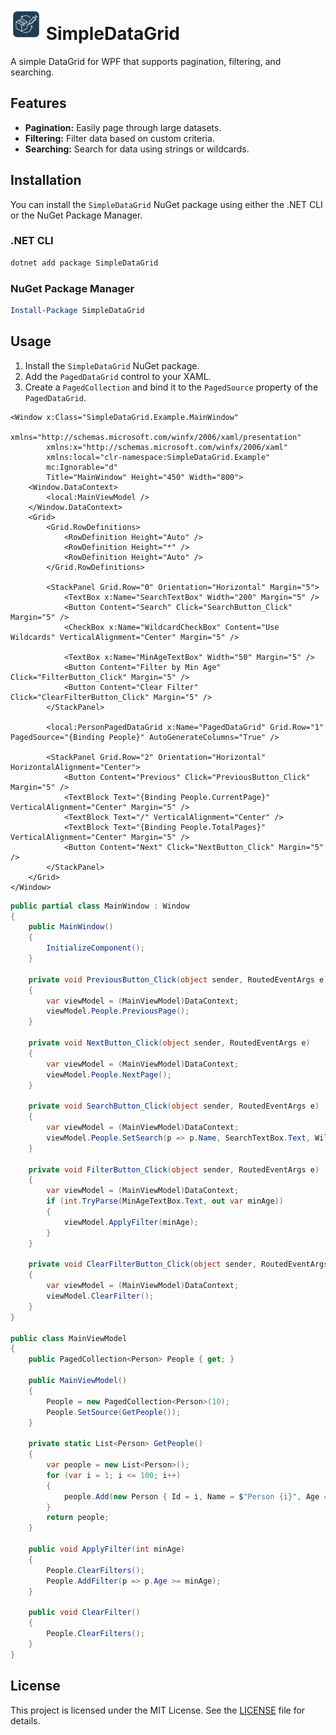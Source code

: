 # <img src="https://github.com/DerekGooding/SimpleInjection/blob/main/Icon.png" width=50 height=50/> SimpleDataGrid 

A simple DataGrid for WPF that supports pagination, filtering, and searching.

## Features

*   **Pagination:** Easily page through large datasets.
*   **Filtering:** Filter data based on custom criteria.
*   **Searching:** Search for data using strings or wildcards.

## Installation

You can install the `SimpleDataGrid` NuGet package using either the .NET CLI or the NuGet Package Manager.

### .NET CLI

```bash
dotnet add package SimpleDataGrid
```

### NuGet Package Manager

```powershell
Install-Package SimpleDataGrid
```

## Usage

1.  Install the `SimpleDataGrid` NuGet package.
2.  Add the `PagedDataGrid` control to your XAML.
3.  Create a `PagedCollection` and bind it to the `PagedSource` property of the `PagedDataGrid`.

```xaml
<Window x:Class="SimpleDataGrid.Example.MainWindow"
        xmlns="http://schemas.microsoft.com/winfx/2006/xaml/presentation"
        xmlns:x="http://schemas.microsoft.com/winfx/2006/xaml"
        xmlns:local="clr-namespace:SimpleDataGrid.Example"
        mc:Ignorable="d"
        Title="MainWindow" Height="450" Width="800">
    <Window.DataContext>
        <local:MainViewModel />
    </Window.DataContext>
    <Grid>
        <Grid.RowDefinitions>
            <RowDefinition Height="Auto" />
            <RowDefinition Height="*" />
            <RowDefinition Height="Auto" />
        </Grid.RowDefinitions>

        <StackPanel Grid.Row="0" Orientation="Horizontal" Margin="5">
            <TextBox x:Name="SearchTextBox" Width="200" Margin="5" />
            <Button Content="Search" Click="SearchButton_Click" Margin="5" />
            <CheckBox x:Name="WildcardCheckBox" Content="Use Wildcards" VerticalAlignment="Center" Margin="5" />

            <TextBox x:Name="MinAgeTextBox" Width="50" Margin="5" />
            <Button Content="Filter by Min Age" Click="FilterButton_Click" Margin="5" />
            <Button Content="Clear Filter" Click="ClearFilterButton_Click" Margin="5" />
        </StackPanel>

        <local:PersonPagedDataGrid x:Name="PagedDataGrid" Grid.Row="1" PagedSource="{Binding People}" AutoGenerateColumns="True" />

        <StackPanel Grid.Row="2" Orientation="Horizontal" HorizontalAlignment="Center">
            <Button Content="Previous" Click="PreviousButton_Click" Margin="5" />
            <TextBlock Text="{Binding People.CurrentPage}" VerticalAlignment="Center" Margin="5" />
            <TextBlock Text="/" VerticalAlignment="Center" />
            <TextBlock Text="{Binding People.TotalPages}" VerticalAlignment="Center" Margin="5" />
            <Button Content="Next" Click="NextButton_Click" Margin="5" />
        </StackPanel>
    </Grid>
</Window>
```

```csharp
public partial class MainWindow : Window
{
    public MainWindow()
    {
        InitializeComponent();
    }

    private void PreviousButton_Click(object sender, RoutedEventArgs e)
    {
        var viewModel = (MainViewModel)DataContext;
        viewModel.People.PreviousPage();
    }

    private void NextButton_Click(object sender, RoutedEventArgs e)
    {
        var viewModel = (MainViewModel)DataContext;
        viewModel.People.NextPage();
    }

    private void SearchButton_Click(object sender, RoutedEventArgs e)
    {
        var viewModel = (MainViewModel)DataContext;
        viewModel.People.SetSearch(p => p.Name, SearchTextBox.Text, WildcardCheckBox.IsChecked == true);
    }

    private void FilterButton_Click(object sender, RoutedEventArgs e)
    {
        var viewModel = (MainViewModel)DataContext;
        if (int.TryParse(MinAgeTextBox.Text, out var minAge))
        {
            viewModel.ApplyFilter(minAge);
        }
    }

    private void ClearFilterButton_Click(object sender, RoutedEventArgs e)
    {
        var viewModel = (MainViewModel)DataContext;
        viewModel.ClearFilter();
    }
}

public class MainViewModel
{
    public PagedCollection<Person> People { get; }

    public MainViewModel()
    {
        People = new PagedCollection<Person>(10);
        People.SetSource(GetPeople());
    }

    private static List<Person> GetPeople()
    {
        var people = new List<Person>();
        for (var i = 1; i <= 100; i++)
        {
            people.Add(new Person { Id = i, Name = $"Person {i}", Age = 20 + (i % 50) });
        }
        return people;
    }

    public void ApplyFilter(int minAge)
    {
        People.ClearFilters();
        People.AddFilter(p => p.Age >= minAge);
    }

    public void ClearFilter()
    {
        People.ClearFilters();
    }
}
```

## License

This project is licensed under the MIT License. See the [LICENSE](LICENSE) file for details.

